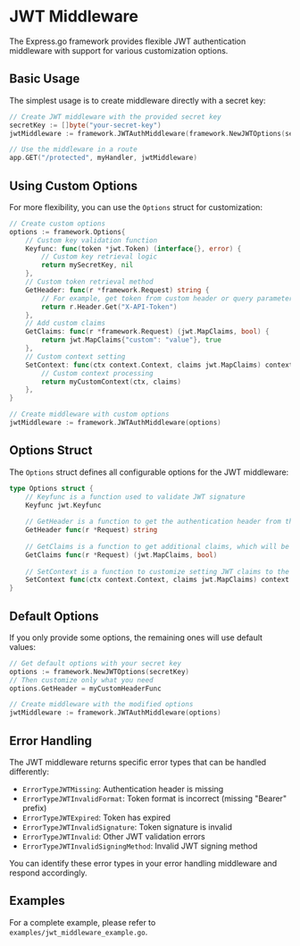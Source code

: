 # JWT Middleware

The Express.go framework provides flexible JWT authentication middleware with support for various customization options.

## Basic Usage

The simplest usage is to create middleware directly with a secret key:

```go
// Create JWT middleware with the provided secret key
secretKey := []byte("your-secret-key")
jwtMiddleware := framework.JWTAuthMiddleware(framework.NewJWTOptions(secretKey))

// Use the middleware in a route
app.GET("/protected", myHandler, jwtMiddleware)
```

## Using Custom Options

For more flexibility, you can use the `Options` struct for customization:

```go
// Create custom options
options := framework.Options{
    // Custom key validation function
    Keyfunc: func(token *jwt.Token) (interface{}, error) {
        // Custom key retrieval logic
        return mySecretKey, nil
    },
    // Custom token retrieval method
    GetHeader: func(r *framework.Request) string {
        // For example, get token from custom header or query parameter
        return r.Header.Get("X-API-Token")
    },
    // Add custom claims
    GetClaims: func(r *framework.Request) (jwt.MapClaims, bool) {
        return jwt.MapClaims{"custom": "value"}, true
    },
    // Custom context setting
    SetContext: func(ctx context.Context, claims jwt.MapClaims) context.Context {
        // Custom context processing
        return myCustomContext(ctx, claims)
    },
}

// Create middleware with custom options
jwtMiddleware := framework.JWTAuthMiddleware(options)
```

## Options Struct

The `Options` struct defines all configurable options for the JWT middleware:

```go
type Options struct {
    // Keyfunc is a function used to validate JWT signature
    Keyfunc jwt.Keyfunc
    
    // GetHeader is a function to get the authentication header from the request
    GetHeader func(r *Request) string
    
    // GetClaims is a function to get additional claims, which will be merged with claims from the JWT token
    GetClaims func(r *Request) (jwt.MapClaims, bool)
    
    // SetContext is a function to customize setting JWT claims to the context
    SetContext func(ctx context.Context, claims jwt.MapClaims) context.Context
}
```

## Default Options

If you only provide some options, the remaining ones will use default values:

```go
// Get default options with your secret key
options := framework.NewJWTOptions(secretKey)
// Then customize only what you need
options.GetHeader = myCustomHeaderFunc

// Create middleware with the modified options
jwtMiddleware := framework.JWTAuthMiddleware(options)
```

## Error Handling

The JWT middleware returns specific error types that can be handled differently:

- `ErrorTypeJWTMissing`: Authentication header is missing
- `ErrorTypeJWTInvalidFormat`: Token format is incorrect (missing "Bearer" prefix)
- `ErrorTypeJWTExpired`: Token has expired
- `ErrorTypeJWTInvalidSignature`: Token signature is invalid
- `ErrorTypeJWTInvalid`: Other JWT validation errors
- `ErrorTypeJWTInvalidSigningMethod`: Invalid JWT signing method

You can identify these error types in your error handling middleware and respond accordingly.

## Examples

For a complete example, please refer to `examples/jwt_middleware_example.go`.
